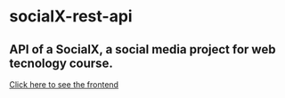 # socialX-rest-api


## API of a SocialX, a social media project for web tecnology course. 

[Click here to see the frontend](https://github.com/i-vishi/socialX)
